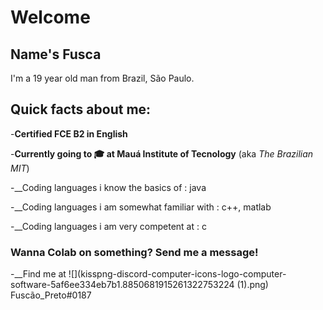 # Welcome

## Name's **Fusca**

I'm a 19 year old man from Brazil, São Paulo. 

## Quick facts about me:

-__Certified FCE B2 in English__

-__Currently going to 🎓 at Mauá Institute of Tecnology__ (aka _The Brazilian MIT_)

-__Coding languages i know the basics of : java

-__Coding languages i am somewhat familiar with : c++, matlab

-__Coding languages i am very competent at : c

### Wanna Colab on something? Send me a message!

-__Find me at ![](kisspng-discord-computer-icons-logo-computer-software-5af6ee334eb7b1.8850681915261322753224 (1).png) Fuscão_Preto#0187
